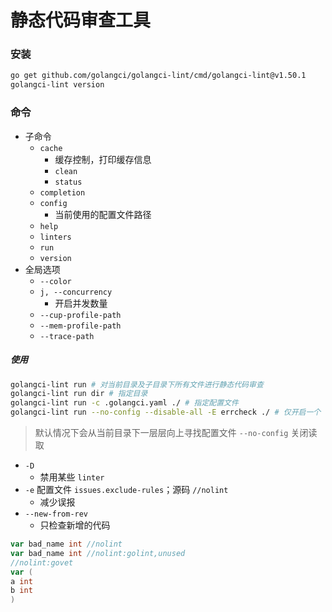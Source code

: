 # 静态代码审查工具

### 安装
```bash
go get github.com/golangci/golangci-lint/cmd/golangci-lint@v1.50.1
golangci-lint version
```

### 命令
- 子命令
  - `cache`
    - 缓存控制，打印缓存信息
    - `clean`
    - `status`
  - `completion`
  - `config`
    - 当前使用的配置文件路径
  - `help`
  - `linters`
  - `run`
  - `version`
- 全局选项
  - `--color`
  - `j, --concurrency`
    - 开启并发数量
  - `--cup-profile-path`
  - `--mem-profile-path`
  - `--trace-path`

##### 使用
```bash
golangci-lint run # 对当前目录及子目录下所有文件进行静态代码审查
golangci-lint run dir # 指定目录
golangci-lint run -c .golangci.yaml ./ # 指定配置文件
golangci-lint run --no-config --disable-all -E errcheck ./ # 仅开启一个
```
> 默认情况下会从当前目录下一层层向上寻找配置文件 `--no-config` 关闭读取

- `-D`
  - 禁用某些 `linter`
- `-e` 配置文件 `issues.exclude-rules`；源码 `//nolint`
  - 减少误报
- `--new-from-rev`
  - 只检查新增的代码


```go
var bad_name int //nolint
var bad_name int //nolint:golint,unused
//nolint:govet
var (
a int
b int
)
```